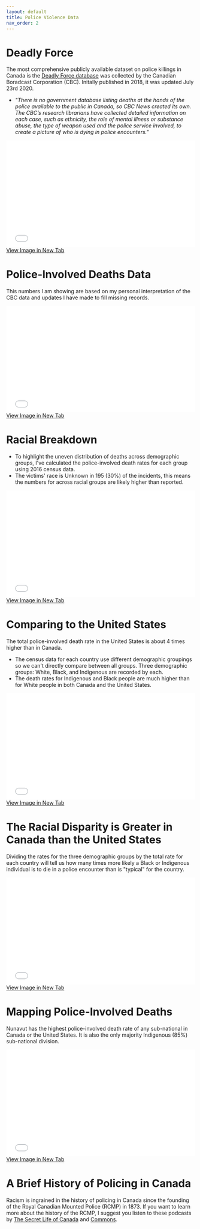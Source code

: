 ```yaml
---
layout: default
title: Police Violence Data
nav_order: 2
---
```


# Deadly Force

The most comprehensive publicly available dataset on police killings in Canada is the [Deadly Force database](https://newsinteractives.cbc.ca/fatalpoliceencounters/) was collected by the Canadian Boradcast Corporation (CBC).  Initally published in 2018, it was updated July 23rd 2020.

* *"There is no government database listing deaths at the hands of the police available to the public in Canada, so CBC News created its own. The CBC’s research librarians have collected detailed information on each case, such as ethnicity, the role of mental illness or substance abuse, the type of weapon used and the police service involved, to create a picture of who is dying in police encounters."*

<div style="overflow: hidden;
  padding-top: 56.25%;
  position: relative">
  <iframe src="deadlyforce.png" title="Processes" scrolling="no" frameborder="0"
    style="border: 0;
   height: 100%;
   left: 0;
   position: absolute;
   top: 0;
   width: 100%;">
   <p>Your browser does not support iframes.</p>
 </iframe>
</div>
<a href="deadlyforce.png" target="_blank">View Image in New Tab</a>

# Police-Involved Deaths Data
 This numbers I am showing are based on my personal interpretation of the CBC data and updates I have made to fill missing records.

<div style="overflow: hidden;
  padding-top: 56.25%;
  position: relative">
  <iframe src="DeathsDistribution.png" title="Processes" scrolling="no" frameborder="0"
    style="border: 0;
   height: 100%;
   left: 0;
   position: absolute;
   top: 0;
   width: 100%;">
   <p>Your browser does not support iframes.</p>
 </iframe>
</div>
<a href="DeathsDistribution.png" target="_blank">View Image in New Tab</a>

# Racial Breakdown

* To highlight the uneven distribution of deaths across demographic groups, I've calculated the police-involved death rates for each group using 2016 census data.
* The victims' race is Unknown in 195 (30%) of the incidents, this means the numbers for across racial groups are likely higher than reported.  

<div style="overflow: hidden;
  padding-top: 56.25%;
  position: relative">
  <iframe src="CA_Race_Normalized.png" title="Processes" scrolling="no" frameborder="0"
    style="border: 0;
   height: 100%;
   left: 0;
   position: absolute;
   top: 0;
   width: 100%;">
   <p>Your browser does not support iframes.</p>
 </iframe>
</div>
<a href="CA_Race_Normalized.png" target="_blank">View Image in New Tab</a>

# Comparing to the United States  

The total police-involved death rate in the United States is about 4 times higher than in Canada.
* The census data for each country use different demographic groupings so we can't directly compare between all groups.  Three demographic groups: White, Black, and Indigenous are recorded by each.
* The death rates for Indigenous and Black people are much higher than for White people in both Canada and the United States.


<div style="overflow: hidden;
  padding-top: 56.25%;
  position: relative">
  <iframe src="Racial_Comparison.png" title="Processes" scrolling="no" frameborder="0"
    style="border: 0;
   height: 100%;
   left: 0;
   position: absolute;
   top: 0;
   width: 100%;">
   <p>Your browser does not support iframes.</p>
 </iframe>
</div>
<a href="Racial_Comparison.png" target="_blank">View Image in New Tab</a>

# The Racial Disparity is Greater in Canada than the United States

Dividing the rates for the three demographic groups by the total rate for each country will tell us how many times more likely a Black or Indigenous individual is to die in a police encounter than is "typical" for the country.

<div style="overflow: hidden;
  padding-top: 56.25%;
  position: relative">
  <iframe src="Racial_Disparities.png" title="Processes" scrolling="no" frameborder="0"
    style="border: 0;
   height: 100%;
   left: 0;
   position: absolute;
   top: 0;
   width: 100%;">
   <p>Your browser does not support iframes.</p>
 </iframe>
</div>
<a href="Racial_Disparities.png" target="_blank">View Image in New Tab</a>


# Mapping Police-Involved Deaths

Nunavut has the highest police-involved death rate of any sub-national in Canada or the United States.  It is also the only majority Indigenous (85%) sub-national division.  

<div style="overflow: hidden;
  padding-top: 56.25%;
  position: relative">
  <iframe src="ManualBreaks_Map.png" title="Processes" scrolling="no" frameborder="0"
    style="border: 0;
   height: 100%;
   left: 0;
   position: absolute;
   top: 0;
   width: 100%;">
   <p>Your browser does not support iframes.</p>
 </iframe>
</div>
<a href="ManualBreaks_Map.png" target="_blank">View Image in New Tab</a>


# A Brief History of Policing in Canada
Racism is ingrained in the history of policing in Canada since the founding of the Royal Canadian Mounted Police (RCMP) in 1873.  If you want to learn more about the history of the RCMP, I suggest you listen to these podcasts by [The Secret Life of Canada](https://www.cbc.ca/listen/cbc-podcasts/203-the-secret-life-of-canada/episode/15798131-s3-the-mounties-always-get-their-land-part-1) and [Commons](https://www.canadaland.com/podcast/the-police-2-the-secret-history-of-the-rcmp/).